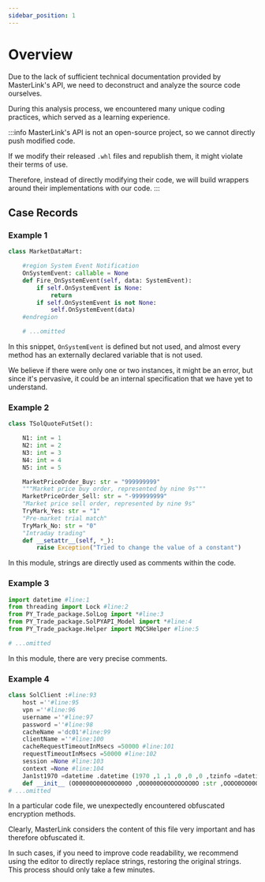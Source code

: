 ```yaml
---
sidebar_position: 1
---
```


# Overview

Due to the lack of sufficient technical documentation provided by MasterLink's API, we need to deconstruct and analyze the source code ourselves.

During this analysis process, we encountered many unique coding practices, which served as a learning experience.

:::info
MasterLink's API is not an open-source project, so we cannot directly push modified code.

If we modify their released `.whl` files and republish them, it might violate their terms of use.

Therefore, instead of directly modifying their code, we will build wrappers around their implementations with our code.
:::

## Case Records

### Example 1

```python title="SolPYAPI/PY_Trade_package/MarketDataMart.py"
class MarketDataMart:

    #region System Event Notification
    OnSystemEvent: callable = None
    def Fire_OnSystemEvent(self, data: SystemEvent):
        if self.OnSystemEvent is None:
            return
        if self.OnSystemEvent is not None:
            self.OnSystemEvent(data)
    #endregion

    # ...omitted
```

In this snippet, `OnSystemEvent` is defined but not used, and almost every method has an externally declared variable that is not used.

We believe if there were only one or two instances, it might be an error, but since it's pervasive, it could be an internal specification that we have yet to understand.

### Example 2

```python title="SolPYAPI/PY_Trade_package/SolPYAPI_Model.py"
class TSolQuoteFutSet():

    N1: int = 1
    N2: int = 2
    N3: int = 3
    N4: int = 4
    N5: int = 5

    MarketPriceOrder_Buy: str = "999999999"
    """Market price buy order, represented by nine 9s"""
    MarketPriceOrder_Sell: str = "-999999999"
    "Market price sell order, represented by nine 9s"
    TryMark_Yes: str = "1"
    "Pre-market trial match"
    TryMark_No: str = "0"
    "Intraday trading"
    def __setattr__(self, *_):
        raise Exception("Tried to change the value of a constant")
```

In this module, strings are directly used as comments within the code.

### Example 3

```python title="SolPYAPI/PY_Trade_package/SolClientOB.py"
import datetime #line:1
from threading import Lock #line:2
from PY_Trade_package.SolLog import *#line:3
from PY_Trade_package.SolPYAPI_Model import *#line:4
from PY_Trade_package.Helper import MQCSHelper #line:5

# ...omitted
```

In this module, there are very precise comments.

### Example 4

```python title="SolPYAPI/PY_Trade_package/SolClientOB.py"
class SolClient :#line:93
    host =''#line:95
    vpn =''#line:96
    username =''#line:97
    password =''#line:98
    cacheName ='dc01'#line:99
    clientName =''#line:100
    cacheRequestTimeoutInMsecs =50000 #line:101
    requestTimeoutInMsecs =50000 #line:102
    session =None #line:103
    context =None #line:104
    Jan1st1970 =datetime .datetime (1970 ,1 ,1 ,0 ,0 ,0 ,tzinfo =datetime .timezone .utc )#line:106
    def __init__ (O00000O000O0O000O ,OO0000O0OOOOOOO0O :str ,OOOO0OO00O00OOO00 :str ,O00O0OO0OO00OOOOO :str ,OO000OO0O0O00O0OO :str ,O0OOO0O0000OO000O :SolaceLog ,clientName :str =""):#line:107
# ...omitted
```

In a particular code file, we unexpectedly encountered obfuscated encryption methods.

Clearly, MasterLink considers the content of this file very important and has therefore obfuscated it.

In such cases, if you need to improve code readability, we recommend using the editor to directly replace strings, restoring the original strings. This process should only take a few minutes.
